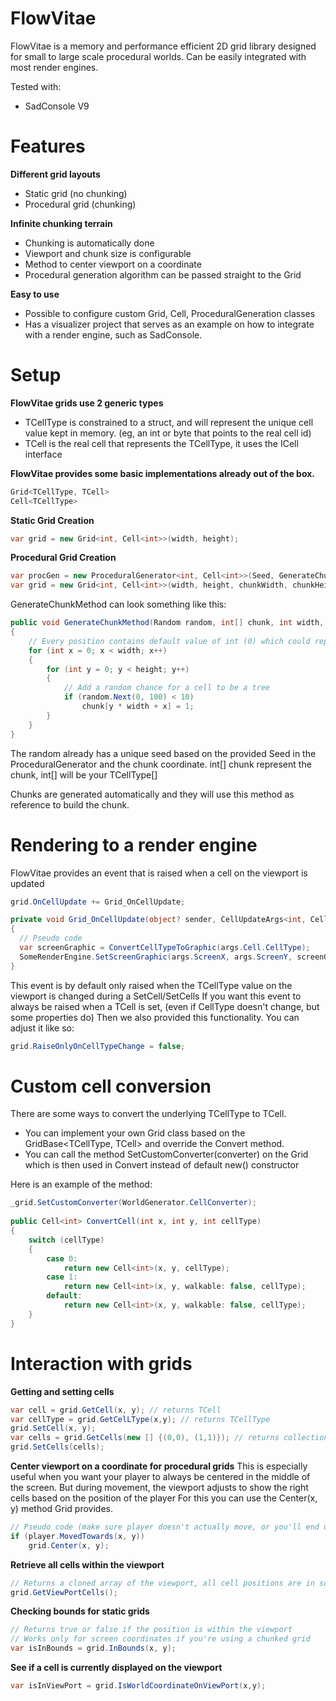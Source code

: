 # FlowVitae
FlowVitae is a memory and performance efficient 2D grid library designed for small to large scale procedural worlds.
Can be easily integrated with most render engines.

Tested with:
- SadConsole V9

# Features

**Different grid layouts**
- Static grid (no chunking)
- Procedural grid (chunking)

**Infinite chunking terrain**
- Chunking is automatically done
- Viewport and chunk size is configurable
- Method to center viewport on a coordinate
- Procedural generation algorithm can be passed straight to the Grid

**Easy to use**
- Possible to configure custom Grid, Cell, ProceduralGeneration classes
- Has a visualizer project that serves as an example on how to integrate with a render engine, such as SadConsole.

# Setup
**FlowVitae grids use 2 generic types**
- TCellType is constrained to a struct, and will represent the unique cell value kept in memory. (eg, an int or byte that points to the real cell id)
- TCell is the real cell that represents the TCellType, it uses the ICell<TCellType> interface

**FlowVitae provides some basic implementations already out of the box.**
```csharp
Grid<TCellType, TCell>
Cell<TCellType>
```

**Static Grid Creation**
```csharp
var grid = new Grid<int, Cell<int>>(width, height);
```

**Procedural Grid Creation**
```csharp
var procGen = new ProceduralGenerator<int, Cell<int>>(Seed, GenerateChunkMethod);
var grid = new Grid<int, Cell<int>>(width, height, chunkWidth, chunkHeight, procGen);
```

GenerateChunkMethod can look something like this:
```csharp
public void GenerateChunkMethod(Random random, int[] chunk, int width, int height)
{
	// Every position contains default value of int (0) which could represent grass
	for (int x = 0; x < width; x++)
	{
		for (int y = 0; y < height; y++)
		{
			// Add a random chance for a cell to be a tree
			if (random.Next(0, 100) < 10)
				chunk[y * width + x] = 1;
		}
	}
}
```
The random already has a unique seed based on the provided Seed in the ProceduralGenerator and the chunk coordinate.
int[] chunk represent the chunk, int[] will be your TCellType[]

Chunks are generated automatically and they will use this method as reference to build the chunk.

# Rendering to a render engine
FlowVitae provides an event that is raised when a cell on the viewport is updated
```csharp
grid.OnCellUpdate += Grid_OnCellUpdate;

private void Grid_OnCellUpdate(object? sender, CellUpdateArgs<int, Cell<int>> args)
{
  // Pseudo code
  var screenGraphic = ConvertCellTypeToGraphic(args.Cell.CellType);
  SomeRenderEngine.SetScreenGraphic(args.ScreenX, args.ScreenY, screenGraphic);
}
```
This event is by default only raised when the TCellType value on the viewport is changed during a SetCell/SetCells
If you want this event to always be raised when a TCell is set, (even if CellType doesn't change, but some properties do)
Then we also provided this functionality. You can adjust it like so:
```csharp
grid.RaiseOnlyOnCellTypeChange = false;
```

# Custom cell conversion
There are some ways to convert the underlying TCellType to TCell.
- You can implement your own Grid class based on the GridBase<TCellType, TCell> and override the Convert method.
- You can call the method SetCustomConverter(converter) on the Grid which is then used in Convert instead of default new() constructor
	
Here is an example of the method:
```csharp
_grid.SetCustomConverter(WorldGenerator.CellConverter);
	
public Cell<int> ConvertCell(int x, int y, int cellType)
{
	switch (cellType)
	{
		case 0:
			return new Cell<int>(x, y, cellType);
		case 1:
			return new Cell<int>(x, y, walkable: false, cellType);
		default:
			return new Cell<int>(x, y, walkable: false, cellType);
	}
}
```

# Interaction with grids

**Getting and setting cells**
```csharp
var cell = grid.GetCell(x, y); // returns TCell
var cellType = grid.GetCelLType(x,y); // returns TCellType
grid.SetCell(x, y);
var cells = grid.GetCells(new [] {(0,0), (1,1)}); // returns collection of TCell
grid.SetCells(cells);
```

**Center viewport on a coordinate for procedural grids**
This is especially useful when you want your player to always be centered in the middle of the screen.
But during movement, the viewport adjusts to show the right cells based on the position of the player
For this you can use the Center(x, y) method Grid provides.
```csharp
// Pseudo code (make sure player doesn't actually move, or you'll end up with desync)
if (player.MovedTowards(x, y))
    grid.Center(x, y);
```

**Retrieve all cells within the viewport**
```csharp
// Returns a cloned array of the viewport, all cell positions are in screen coordinates instead of world coordinates
grid.GetViewPortCells();
```

**Checking bounds for static grids**
```csharp
// Returns true or false if the position is within the viewport
// Works only for screen coordinates if you're using a chunked grid
var isInBounds = grid.InBounds(x, y);
```

**See if a cell is currently displayed on the viewport**
```csharp
var isInViewPort = grid.IsWorldCoordinateOnViewPort(x,y);
```
